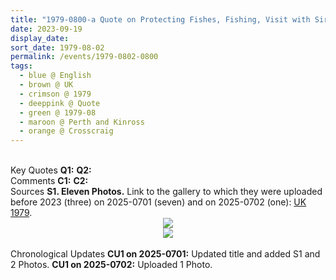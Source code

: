```yaml
---
title: "1979-0800-a Quote on Protecting Fishes, Fishing, Visit with Sir C.P. and Sahaja Yogis, Crosscraig, Loch Rannoch (176 kms N of Glasgow in Scotland), UK"
date: 2023-09-19
display_date: 
sort_date: 1979-08-02
permalink: /events/1979-0802-0800
tags:
  - blue @ English
  - brown @ UK
  - crimson @ 1979
  - deeppink @ Quote
  - green @ 1979-08
  - maroon @ Perth and Kinross
  - orange @ Crosscraig
---
```


<br>

<wave-list>
  <list-title color="DarkSeaGreen" width="55">Key Quotes</list-title>
  <list-item color="BlanchedAlmond" width="280"><b>Q1:</b> <i></i></list-item>
  <list-item color="Lavender" width="280"><b>Q2:</b> <i></i></list-item>
</wave-list>

<br>

<wave-list>
  <list-title color="DarkSeaGreen" width="55">Comments</list-title>
  <list-item color="BlanchedAlmond" width="280"><b>C1:</b> <i></i></list-item>
  <list-item color="Lavender" width="280"><b>C2:</b> <i></i></list-item>
</wave-list>

<br>

<wave-list>
  <list-title color="DarkSeaGreen" width="40">Sources</list-title>
  <list-item color="BlanchedAlmond"  width="280"><b>S1. Eleven Photos.</b> Link to the gallery to which they were uploaded before 2023 (three) on 2025-0701 (seven) and on 2025-0702 (one): <a href="https://eternalmoments.smugmug.com/Countries/UK/1979">UK 1979</a>.</list-item>
</wave-list>

<div style="text-align: center"><img src="https://pub-bcc3cbe9b1e94ba1ac28915f7a3900fa.r2.dev/1979-0800-a_Quote_on_Protecting_Fishes_Fishing_Visit_with_Sir_C.P._and_Sahaja_Yogis_Crosscraig_Loch_Rannoch_(176_kms_N_of_Glasgow_in_Scotland)_UK_02_(Photo_credit_Pat_Anslow).jpg" /></div>

<div style="text-align: center"><img src="https://pub-bcc3cbe9b1e94ba1ac28915f7a3900fa.r2.dev/1979-0800-a_Quote_on_Protecting_Fishes_Fishing_Visit_with_Sir_C.P._and_Sahaja_Yogis_Crosscraig_Loch_Rannoch_(176_kms_N_of_Glasgow_in_Scotland)_UK_07_(Photo_credit_Pat_Anslow).jpg" /></div>

<br>

<wave-list>
  <list-title color="DarkSeaGreen" width="110">Chronological Updates</list-title>
  <list-item color="BlanchedAlmond" width="280"><b>CU1 on 2025-0701:</b> Updated title and added S1 and 2 Photos.</list-item>
  <list-item color="Lavender" width="280"><b>CU1 on 2025-0702:</b> Uploaded 1 Photo.</list-item>  
</wave-list>
